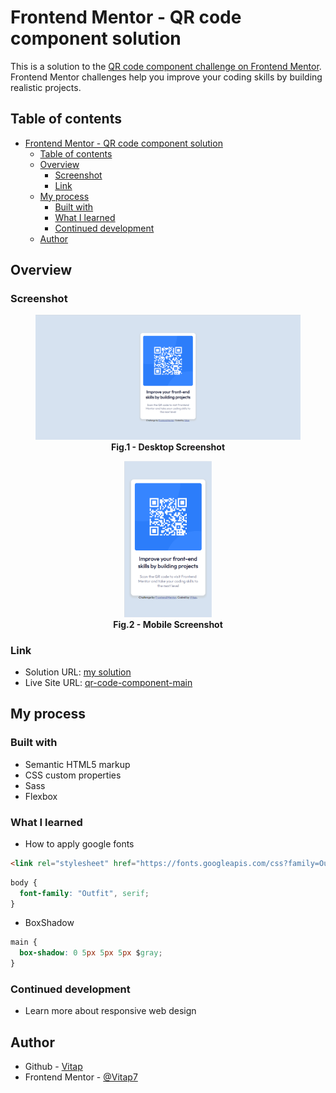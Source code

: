 # Frontend Mentor - QR code component solution

This is a solution to the [QR code component challenge on Frontend Mentor](https://www.frontendmentor.io/challenges/qr-code-component-iux_sIO_H). Frontend Mentor challenges help you improve your coding skills by building realistic projects.

## Table of contents

- [Frontend Mentor - QR code component solution](#frontend-mentor---qr-code-component-solution)
  - [Table of contents](#table-of-contents)
  - [Overview](#overview)
    - [Screenshot](#screenshot)
    - [Link](#link)
  - [My process](#my-process)
    - [Built with](#built-with)
    - [What I learned](#what-i-learned)
    - [Continued development](#continued-development)
  - [Author](#author)

## Overview

### Screenshot

<figure align="center">
  <img src="./images/desktop-screenshot.png" alt="desktop-screen"/>
  <figcaption>
    <b>Fig.1 - Desktop Screenshot</b>
  </figcaption>
</figure>

<figure align="center">
  <img src="./images/mobile-screenshot.png" alt="mobile-screen" height="250"/>
  <figcaption>
    <b>Fig.2 - Mobile Screenshot</b>
  </figcaption>
</figure>

### Link

- Solution URL: [my solution](https://www.frontendmentor.io/solutions/qr-code-component-jQcLSgLtKa)
- Live Site URL: [qr-code-component-main](https://qr-code-component-main-taupe.vercel.app/)

## My process

### Built with

- Semantic HTML5 markup
- CSS custom properties
- Sass
- Flexbox

### What I learned

- How to apply google fonts

```html
<link rel="stylesheet" href="https://fonts.googleapis.com/css?family=Outfit" />
```

```css
body {
  font-family: "Outfit", serif;
}
```

- BoxShadow

```css
main {
  box-shadow: 0 5px 5px 5px $gray;
}
```

### Continued development

- Learn more about responsive web design

## Author

- Github - [Vitap](https://github.com/Vitap7)
- Frontend Mentor - [@Vitap7](https://www.frontendmentor.io/profile/Vitap7)
